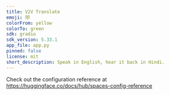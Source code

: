 ```yaml
---
title: V2V Translate
emoji: 😻
colorFrom: yellow
colorTo: green
sdk: gradio
sdk_version: 5.33.1
app_file: app.py
pinned: false
license: mit
short_description: Speak in English, hear it back in Hindi.
---
```


Check out the configuration reference at https://huggingface.co/docs/hub/spaces-config-reference
